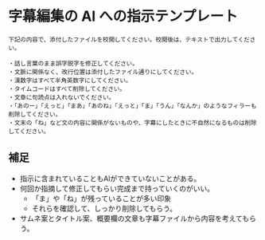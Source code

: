 # 字幕編集の AI への指示テンプレート

```text
下記の内容で、添付したファイルを校閲してください。校閲後は、テキストで出力してください。

・話し言葉のまま誤字脱字を修正してください。
・文脈に関係なく、改行位置は添付したファイル通りにしてください。
・漢数字はすべて半角英数字にしてください。
・タイムコードはすべて削除してください。
・文章に句読点は入れないでください。
・「あのー」「えっと」「まあ」「あのね」「えっと」「ま」「うん」「なんか」のようなフィラーも削除してください。
・文末の「ね」など文の内容に関係がないものや、字幕にしたときに不自然になるものは削除してください。
```

## 補足

- 指示に含まれていることもAIができていないことがある。
- 何回か指摘して修正してもらい完成まで持っていくのがいい。
  - 「ま」や「ね」が残っていることが多い印象
  - それらを確認して、しっかり削除してもらう。
- サムネ案とタイトル案、概要欄の文章も字幕ファイルから内容を考えてもらう。
